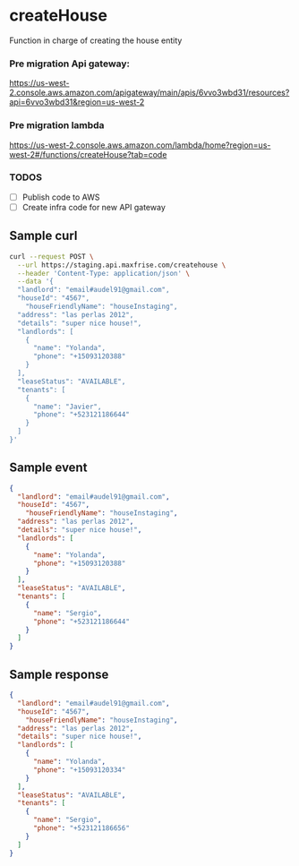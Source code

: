 # createHouse

Function in charge of creating the house entity

### Pre migration Api gateway:
https://us-west-2.console.aws.amazon.com/apigateway/main/apis/6vvo3wbd31/resources?api=6vvo3wbd31&region=us-west-2

### Pre migration lambda
https://us-west-2.console.aws.amazon.com/lambda/home?region=us-west-2#/functions/createHouse?tab=code

### TODOS
- [ ] Publish code to AWS
- [ ] Create infra code for new API gateway

## Sample curl
```bash
curl --request POST \
  --url https://staging.api.maxfrise.com/createhouse \
  --header 'Content-Type: application/json' \
  --data '{
  "landlord": "email#audel91@gmail.com",
  "houseId": "4567",
	"houseFriendlyName": "houseInstaging",
  "address": "las perlas 2012",
  "details": "super nice house!",
  "landlords": [
    {
      "name": "Yolanda",
      "phone": "+15093120388"
    }
  ],
  "leaseStatus": "AVAILABLE",
  "tenants": [
    {
      "name": "Javier",
      "phone": "+523121186644"
    }
  ]
}'
```

## Sample event

```json
{
  "landlord": "email#audel91@gmail.com",
  "houseId": "4567",
	"houseFriendlyName": "houseInstaging",
  "address": "las perlas 2012",
  "details": "super nice house!",
  "landlords": [
    {
      "name": "Yolanda",
      "phone": "+15093120388"
    }
  ],
  "leaseStatus": "AVAILABLE",
  "tenants": [
    {
      "name": "Sergio",
      "phone": "+523121186644"
    }
  ]
}
```

## Sample response

```json
{
  "landlord": "email#audel91@gmail.com",
  "houseId": "4567",
	"houseFriendlyName": "houseInstaging",
  "address": "las perlas 2012",
  "details": "super nice house!",
  "landlords": [
    {
      "name": "Yolanda",
      "phone": "+15093120334"
    }
  ],
  "leaseStatus": "AVAILABLE",
  "tenants": [
    {
      "name": "Sergio",
      "phone": "+523121186656"
    }
  ]
}
```